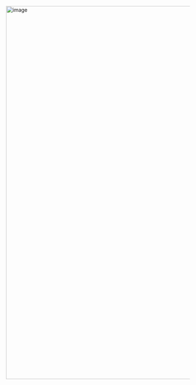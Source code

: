 <img width="1022" alt="image" src="https://github.com/user-attachments/assets/d9cd6a33-7f1c-45cc-ac51-dd5f2a834f9c">
